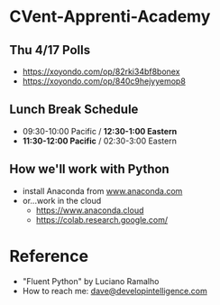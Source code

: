 # CVent-Apprenti-Academy

## Thu 4/17 Polls
* https://xoyondo.com/op/82rki34bf8bonex
* https://xoyondo.com/op/840c9hejyyemop8

## Lunch Break Schedule
* 09:30-10:00 Pacific / __12:30-1:00 Eastern__
* __11:30-12:00 Pacific__ / 02:30-3:00 Eastern

## How we'll work with Python
* install Anaconda from www.anaconda.com
* or...work in the cloud
  * https://www.anaconda.cloud
  * https://colab.research.google.com/

# Reference
* "Fluent Python" by Luciano Ramalho
* How to reach me: dave@developintelligence.com

